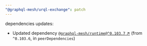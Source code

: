 ```yaml
---
"@graphql-mesh/urql-exchange": patch
---
```

dependencies updates:
  - Updated dependency [`@graphql-mesh/runtime@^0.103.7` ↗︎](https://www.npmjs.com/package/@graphql-mesh/runtime/v/0.103.7) (from `^0.103.6`, in `peerDependencies`)
